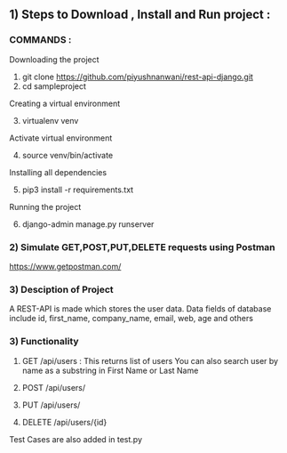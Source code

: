 ## 1) Steps to Download ,  Install and Run project :

### COMMANDS :
Downloading the project
1) git clone https://github.com/piyushnanwani/rest-api-django.git  
2) cd sampleproject           

Creating a virtual environment

3) virtualenv venv      

Activate virtual environment

4) source venv/bin/activate     

Installing all dependencies

5) pip3 install -r requirements.txt       

Running the project

6) django-admin manage.py runserver


### 2) Simulate GET,POST,PUT,DELETE requests using Postman

https://www.getpostman.com/

### 3) Desciption of Project
A REST-API is made which stores the user data.
Data fields of database include id, first_name, company_name, email, web, age and others

### 3) Functionality 

1) GET /api/users : This returns list of users
You can also search user by name as a substring in First Name or Last Name 

2) POST /api/users/ 

3) PUT /api/users/

4) DELETE /api/users/{id}

Test Cases are also added in test.py
